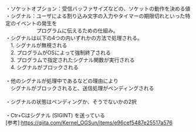 
・ソケットオプション：受信バッファサイズなどの、ソケットの動作を決める値<br>
・シグナル：ユーザによる割り込み文字の入力やタイマーの期限切れといった特定のイベントの発生を<br>
　　　　　　プログラムに伝えるための仕組み。<br>
・シグナルは以下の4つの内いずれかの方法で処理される。<br>
　1. シグナルが無視される<br>
　2. プログラムがOSによって強制終了される<br>
　3. プログラムで指定されたシグナル関数が実行される<br>
　4. シグナルがブロックされる<br>
<br>
・他のシグナルが処理中であるなどの理由により<br>
　シグナルがブロックされると、送信処理がペンディングされる<br>
<br>
・シグナルの状態はペンディングか、そうでないかの2択<br>
<br>
・Ctr+Cはシグナル (SIGINT) を送っている<br>
[参考]:https://qiita.com/Kernel_OGSun/items/e96cef5487e25517a576



